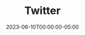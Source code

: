 ---
layout: ext_single
title: Twitter
slug: twitter
desc: Send, retrieve and monitor Tweets straight from SAMMI 
category: social
date: '2023-06-10T00:00:00-05:00'
permalink: extensions/social/:slug
download_url: https://christinak.itch.io/sammi-twitter
icon_local: twitter.png
screenshots_local: twitter_deck.png
developer_name: Christina K. 
developer_url: https://christinak.itch.io
version: 2.0
sammi_version: 2023.2.1
platform: Any
overview: |

    Send Tweets and update your Twitter profile directly from SAMMI.

    **Features**
    - Tweet
    - Reply to Tweets
    - Create Polls
    - Delete Tweets
    - Update your Profile information, including your profile image and banner
    - Get profile information, such as your followers, latest tweet etc.

    <div class="alert alert-info" role="alert">Purchasing this product provides you with a code specifically designed to simplify your engagement with the Twitter API. The code is executed on your local computer, giving you the flexibility to modify it. It's crucial to understand that there's absolutely no server or service usage on my part involved in this process.</div>

setup: |

    <div class="alert alert-info" role="alert">Updating from a previous 1.X Twitter version? Please completely uninstall the current Twitter extension by navigating to SAMMI Core-Bridge-Uninstall extension, and delete the premade Twitter deck before proceeding. The commands names have changed, none of your existing commands will work anymore.</div>

    1. Install the extension. You can follow the [Extension Install Guide](https://sammi.solutions/extensions/install).
    2. Sign into Twitter
        - Go to your Bridge - Twitter Tab.
        - Click on Login, select Open or Copy Twitter URL (and open it).
        - Copy the provided PIN
        - Fill out the "Enter PIN" input field and click on Authenticate. Once it says `Logged in`, you're all good to go.
    3. Please be careful when using the 'Tweet', 'Reply' and 'Create Poll' commands. If you see a 429 error (quota exceeded), it means that the default App has reached its limit for the day. This limit only applies to Tweet and Reply. When this happens, you have two choices:

        1. Wait until the next day to post more tweets (recommended)
        2. While I don't officially support or suggest this option, the code is open and can be modified. Because it runs on your own computer, you could adjust it to use your own credentials if you need to tweet beyond the default limit. But remember:
            <div class="alert alert-warning mt-2" role="alert">If you decide to use your own Twitter App and API keys to get past the standard limit, it's entirely on you. For more info, take a look at <a href="https://twittercommunity.com/t/policy-clarification-multiple-applications-for-the-same-use-case/92080">this article</a>.</div>
            - Only make these changes if you're okay with the risks, and make sure to use a secondary or throwaway Twitter account, not your main one. Mention the project and app you're creating is for your own personal project. 
            - Watch the step-by-step guide video here:   

             [video](https://www.youtube.com/embed/xM6rdzYcEd8)[/video] 
    Please remember, even though you can change the code, it's best to stick to the Twitter API's rules for things to run smoothly.
    4. Now you can send Tweets directly from your SAMMI. Open the premade deck and follow the instructions in the comments of each button.
privacy_collect: false
---